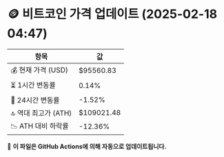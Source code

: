 # 🪙 비트코인 가격 업데이트 (2025-02-18 04:47)

| 항목                | 값 |
|--------------------|----------------|
| 💰 현재 가격 (USD) | $95560.83 |
| ⏳ 1시간 변동률    | 0.14% |
| 📆 24시간 변동률   | -1.52% |
| 🔝 역대 최고가 (ATH) | $109021.48 |
| 📉 ATH 대비 하락률 | -12.36% |

🔄 **이 파일은 GitHub Actions에 의해 자동으로 업데이트됩니다.**
